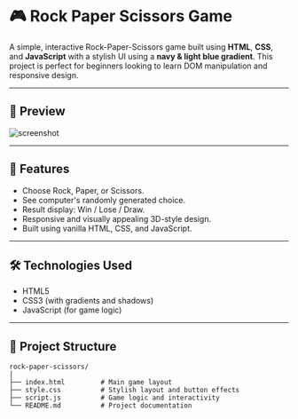 # 🎮 Rock Paper Scissors Game

A simple, interactive Rock-Paper-Scissors game built using **HTML**, **CSS**, and **JavaScript** with a stylish UI using a **navy & light blue gradient**. This project is perfect for beginners looking to learn DOM manipulation and responsive design.

---

## 📸 Preview

![screenshot](screenshot.png) <!-- Add a screenshot of your project here -->

---

## 🚀 Features

- Choose Rock, Paper, or Scissors.
- See computer's randomly generated choice.
- Result display: Win / Lose / Draw.
- Responsive and visually appealing 3D-style design.
- Built using vanilla HTML, CSS, and JavaScript.

---

## 🛠️ Technologies Used

- HTML5
- CSS3 (with gradients and shadows)
- JavaScript (for game logic)

---

## 📂 Project Structure

```plaintext
rock-paper-scissors/
│
├── index.html         # Main game layout
├── style.css          # Stylish layout and button effects
├── script.js          # Game logic and interactivity
└── README.md          # Project documentation
